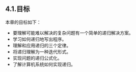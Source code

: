 ## 4.1.目标

本章的目标如下：

* 要理解可能难以解决的复杂问题有一个简单的递归解决方案。
* 学习如何递归地写出程序。
* 理解和应用递归的三个定律。
* 将递归理解为一种迭代形式。
* 实现问题的递归公式化。
* 了解计算机系统如何实现递归。

